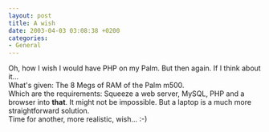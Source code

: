```yaml
---
layout: post
title: A wish
date: 2003-04-03 03:08:38 +0200
categories:
- General
---
```

<p>Oh, how I wish I would have PHP on my Palm. But then again. If I think about it...<br />
What's given: The 8 Megs of RAM of the Palm m500.<br />
Which are the requirements: Squeeze a web server, MySQL, PHP and a browser into <b>that</b>. It might not be impossible. But a laptop is a much more straightforward solution.<br />
Time for another, more realistic, wish... :-)</p>
